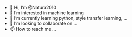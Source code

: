 - 👋 Hi, I’m @Natura2010
- 👀 I’m interested in machine learning
- 🌱 I’m currently learning python, style transfer learning, ...
- 💞️ I’m looking to collaborate on ...
- 📫 How to reach me ...

<!---
Natura2010/Natura2010 is a ✨ special ✨ repository because its `README.md` (this file) appears on your GitHub profile.
You can click the Preview link to take a look at your changes.
--->
